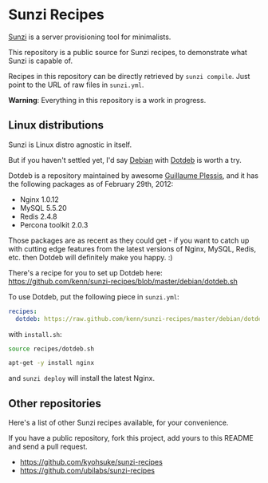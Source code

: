 Sunzi Recipes
=============

[Sunzi](https://github.com/kenn/sunzi) is a server provisioning tool for minimalists.

This repository is a public source for Sunzi recipes, to demonstrate what Sunzi is capable of.

Recipes in this repository can be directly retrieved by `sunzi compile`. Just point to the URL of raw files in `sunzi.yml`.

**Warning**: Everything in this repository is a work in progress.

Linux distributions
-------------------

Sunzi is Linux distro agnostic in itself.

But if you haven't settled yet, I'd say [Debian](http://www.debian.org/) with [Dotdeb](http://www.dotdeb.org/) is worth a try.

Dotdeb is a repository maintained by awesome [Guillaume Plessis](https://twitter.com/w_a_s_t_e), and it has the following packages as of February 29th, 2012:

* Nginx 1.0.12
* MySQL 5.5.20
* Redis 2.4.8
* Percona toolkit 2.0.3

Those packages are as recent as they could get - if you want to catch up with cutting edge features from the latest versions of Nginx, MySQL, Redis, etc. then Dotdeb will definitely make you happy. :)

There's a recipe for you to set up Dotdeb here: https://github.com/kenn/sunzi-recipes/blob/master/debian/dotdeb.sh

To use Dotdeb, put the following piece in `sunzi.yml`:

```yaml
recipes:
  dotdeb: https://raw.github.com/kenn/sunzi-recipes/master/debian/dotdeb.sh
```

with `install.sh`:

```bash
source recipes/dotdeb.sh

apt-get -y install nginx
```

and `sunzi deploy` will install the latest Nginx.

Other repositories
------------------

Here's a list of other Sunzi recipes available, for your convenience.

If you have a public repository, fork this project, add yours to this README and send a pull request.

* https://github.com/kyohsuke/sunzi-recipes
* https://github.com/ubilabs/sunzi-recipes
